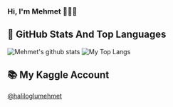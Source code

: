 ### Hi, I'm Mehmet 👋👨‍💻

## 📌 GitHub Stats And Top Languages

<p float="center">
  <img  src="https://github-readme-stats.vercel.app/api?username=mehmethaliloglu&show_icons=true&count_private=true&hide=contribs,issues" alt="Mehmet's github stats" />
  <img  src="https://github-readme-stats.vercel.app/api/top-langs/?username=mehmethaliloglu&layout=compact&hide=html,css" alt="My Top Langs" />
</p>

## 📚 My Kaggle Account
[@haliloglumehmet ](https://www.kaggle.com/haliloglumehmet)
<!--
**mehmethaliloglu/mehmethaliloglu** is a ✨ _special_ ✨ repository because its `README.md` (this file) appears on your GitHub profile.

Here are some ideas to get you started:

- 🔭 I’m currently working on ...
- 🌱 I’m currently learning ...
- 👯 I’m looking to collaborate on ...
- 🤔 I’m looking for help with ...
- 💬 Ask me about ...
- 📫 How to reach me: ...
- 😄 Pronouns: ...
- ⚡ Fun fact: ...
-->
